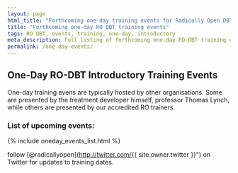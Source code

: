 ```yaml
---
layout: page
html_title: "Forthcoming one-day training events for Radically Open DBT (RO DBT)"
title: "Forthcoming one-day RO DBT training events"
tags: RO DBT, events, training, one-day, introductory
meta_description: Full listing of forthcoming one-day RO-DBT training events.
permalink: /one-day-events/
---
```


## One-Day RO-DBT Introductory Training Events
One-day training evens are typically hosted by other organisations. Some are presented by the treatment developer himself, professor Thomas Lynch, while others are presented by our accredited RO trainers. 

### List of upcoming events:
{% include oneday_events_list.html %}



<span class="icon-twitter"></span> follow [@radicallyopen](http://twitter.com/{{ site.owner.twitter }}") on Twitter for updates to training dates.
